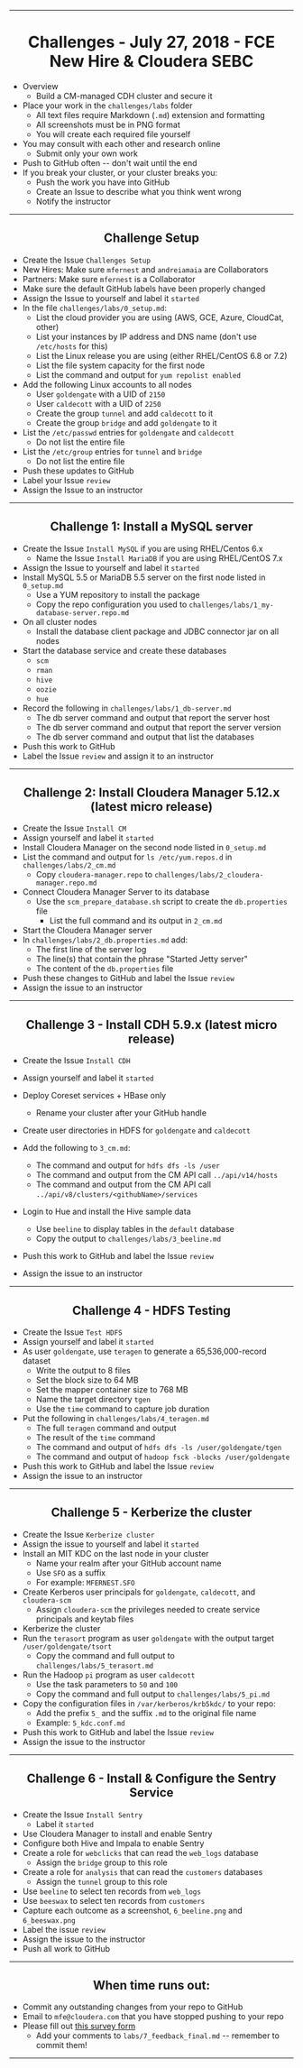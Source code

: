 <!-- CSS work goes here for the time being -->
<!-- set a:link text-decoration to none -->
<!-- set a:hover text-decoration to underline -->
<!-- http://forums.markdownpad.com/discussion/143/include-pdf-pagebreak-instructions-in-markdown/p1 -->

---
<div style="page-break-after: always;"></div>

# <center> Challenges - July 27, 2018 - FCE New Hire & Cloudera SEBC

* Overview
  * Build a CM-managed CDH cluster and secure it
* Place your work in the `challenges/labs` folder
  * All text files require  Markdown (`.md`) extension and formatting
  * All screenshots must be in PNG format
  * You will create each required file yourself
* You may consult with each other and research online
  * Submit only your own work
* Push to GitHub often -- don't wait until the end
* If you break your cluster, or your cluster breaks you:
  * Push the work you have into GitHub
  * Create an Issue to describe what you think went wrong
  * Notify the instructor

---
<div style="page-break-after: always;"></div>

## <center> Challenge Setup

* Create the Issue `Challenges Setup`
* New Hires: Make sure `mfernest`  and `andreiamaia` are Collaborators
* Partners: Make sure `mfernest` is a Collaborator
* Make sure the default GitHub labels have been properly changed
* Assign the Issue to yourself and label it `started`
* In the file `challenges/labs/0_setup.md`:
  * List the cloud provider you are using (AWS, GCE, Azure, CloudCat, other)
  * List your instances by IP address and DNS name (don't use `/etc/hosts` for this)
  * List the Linux release you are using (either RHEL/CentOS 6.8 or 7.2)
  * List the file system capacity for the first node 
  * List the command and output for `yum repolist enabled` 
* Add the following Linux accounts to all nodes
  * User `goldengate` with a UID of `2150`
  * User `caldecott` with a UID of `2250`
  * Create the group `tunnel` and add `caldecott` to it
  * Create the group `bridge` and add `goldengate` to it
* List the `/etc/passwd` entries for `goldengate` and `caldecott` 
  * Do not list the entire file
* List the `/etc/group` entries for `tunnel` and `bridge` 
  * Do not list the entire file
* Push these updates to GitHub 
* Label your Issue `review` 
* Assign the Issue to an instructor

---
<div style="page-break-after: always;"></div>

## <center> Challenge 1: Install a MySQL server

* Create the Issue `Install MySQL` if you are using RHEL/Centos 6.x
  * Name the Issue `Install MariaDB` if you are using RHEL/CentOS 7.x
* Assign the Issue to yourself and label it `started`
* Install MySQL 5.5 or MariaDB 5.5 server on the first node listed in `0_setup.md`
  * Use a YUM repository to install the package
  * Copy the repo configuration you used to `challenges/labs/1_my-database-server.repo.md`
* On all cluster nodes
  * Install the database client package and JDBC connector jar on all nodes
* Start the database service and create these databases
  * `scm`
  * `rman`
  * `hive`
  * `oozie`
  * `hue`
* Record the following in `challenges/labs/1_db-server.md`
  * The db server command and output that report the server host
  * The db server command and output that report the server version
  * The db server command and output that list the databases 
* Push this work to GitHub
* Label the Issue `review` and assign it to an instructor

---
<div style="page-break-after: always;"></div>

## <center> Challenge 2: Install Cloudera Manager 5.12.x (latest micro release)

* Create the Issue `Install CM`
* Assign yourself and label it `started`
* Install Cloudera Manager on the second node listed in `0_setup.md`
* List the command and output for `ls /etc/yum.repos.d` in `challenges/labs/2_cm.md`
  * Copy `cloudera-manager.repo` to `challenges/labs/2_cloudera-manager.repo.md`
* Connect Cloudera Manager Server to its database
  * Use the `scm_prepare_database.sh` script to create the `db.properties` file 
    * List the full command and its output in `2_cm.md`
* Start the Cloudera Manager server
* In `challenges/labs/2_db.properties.md` add:
  * The first line of the server log
  * The line(s) that contain the phrase "Started Jetty server"
  * The content of the `db.properties` file 
* Push these changes to GitHub and label the Issue `review`
* Assign the issue to an instructor

---
<div style="page-break-after: always;"></div>

## <center> Challenge 3 - Install CDH 5.9.x (latest micro release)

* Create the Issue `Install CDH`
* Assign yourself and label it `started`
* Deploy Coreset services + HBase only
  * Rename your cluster after your GitHub handle
* Create user directories in HDFS for `goldengate` and `caldecott`
* Add the following to `3_cm.md`:
    * The command and output for `hdfs dfs -ls /user`
    * The command and output from the CM API call `../api/v14/hosts` 
    * The command and output from the CM API call `../api/v8/clusters/<githubName>/services`
* Login to Hue and install the Hive sample data 
    * Use `beeline` to display tables in the `default` database 
    * Copy the output to `challenges/labs/3_beeline.md`

* Push this work to GitHub and label the Issue `review`
* Assign the issue to an instructor

---
<div style="page-break-after: always;"></div>

## <center> Challenge 4 - HDFS Testing

* Create the Issue `Test HDFS`
* Assign yourself and label it `started`
* As user `goldengate`, use `teragen` to generate a 65,536,000-record dataset
  * Write the output to 8 files 
  * Set the block size to 64 MB
  * Set the mapper container size to 768 MB
  * Name the target directory `tgen`
  * Use the `time` command to capture job duration
* Put the following in `challenges/labs/4_teragen.md`
  * The full `teragen` command and output 
  * The result of the `time` command
  * The command and output of `hdfs dfs -ls /user/goldengate/tgen`
  * The command and output of `hadoop fsck -blocks /user/goldengate`
* Push this work to GitHub and label the Issue `review`
* Assign the issue to an instructor

---
<div style="page-break-after: always;"></div>

## <center> Challenge 5 - Kerberize the cluster

* Create the Issue `Kerberize cluster`
* Assign the issue to yourself and label it `started`
* Install an MIT KDC on the last node in your cluster
  * Name your realm after your GitHub account name
  * Use `SFO` as a suffix
  * For example: `MFERNEST.SFO`
* Create Kerberos user principals for `goldengate`, `caldecott`, and `cloudera-scm`
  * Assign `cloudera-scm` the privileges needed to create service principals and keytab files
* Kerberize the cluster
* Run the `terasort` program as user `goldengate` with the output target `/user/goldengate/tsort`
  * Copy the command and full output to `challenges/labs/5_terasort.md`
* Run the Hadoop `pi` program as user `caldecott`
  * Use the task parameters to `50` and `100` 
  * Copy the command and full output to `challenges/labs/5_pi.md`
*  Copy the configuration files in `/var/kerberos/krb5kdc/` to your repo:
    * Add the prefix `5_` and the suffix `.md` to the original file name
    * Example: `5_kdc.conf.md`
* Push this work to GitHub and label the Issue `review`
* Assign the issue to the instructor

---
<div style="page-break-after: always;"></div>

## <center> Challenge 6 - Install & Configure the Sentry Service

* Create the Issue `Install Sentry`
  * Label it `started`
* Use Cloudera Manager to install and enable Sentry
* Configure both Hive and Impala to enable Sentry
* Create a role for `webclicks` that can read the `web_logs` database
  * Assign the `bridge` group to this role
* Create a role for `analysis` that can read the `customers` databases
  * Assign the `tunnel` group to this role
* Use `beeline` to select ten records from `web_logs`
* Use `beeswax` to select ten records from `customers`
* Capture each outcome as a screenshot, `6_beeline.png` and `6_beeswax.png`
* Label the issue `review`
* Assign the issue to the instructor
* Push all work to GitHub

---
<div style="page-break-after: always;"></div>

## <center> When time runs out:

* Commit any outstanding changes from your repo to GitHub
* Email to `mfe@cloudera.com` that you have stopped pushing to your repo
* Please fill out [this survey form](https://goo.gl/forms/pmHeHx03zRu3cnlc2)
  * Add your comments to `labs/7_feedback_final.md` -- remember to commit them!

---
<div style="page-break-after: always;"></div>
